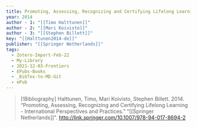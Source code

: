 ```yaml
---
title: Promoting, Assessing, Recognizing and Certifying Lifelong Learning -  International Perspectives and Practices
year: 2014
author - 1: "[[Timo Halttunen]]"
author - 2: "[[Mari Koivisto]]"
author - 3: "[[Stephen Billett]]"
key: "[[Halttunen2014-de]]"
publisher: "[[Springer Netherlands]]"
tags:
  - Zotero-Import-Feb-22
  - My-Library
  - 2021-12-03-Frontiers
  - EPubs-Books
  - _BibTex-to-MD-Git
  - ePub
---
```


> [!Bibliography]
> Halttunen, Timo, Mari Koivisto, Stephen Billett. 2014. “Promoting, Assessing, Recognizing and Certifying Lifelong Learning -  International Perspectives and Practices.” "[[Springer Netherlands]]". http://link.springer.com/10.1007/978-94-017-8694-2
